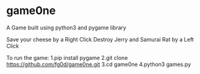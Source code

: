 # game0ne

A Game built using python3 and pygame library

Save your cheese by a Right Click
Destroy Jerry and Samurai Rat by a Left Click

To run the game:
  1.pip install pygame
  2.git clone https://github.com/fg0d/game0ne.git
  3.cd game0ne
  4.python3 games.py
